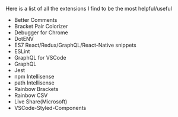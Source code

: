 Here is a list of all the extensions I find to be the most helpful/useful

- Better Comments
- Bracket Pair Colorizer
- Debugger for Chrome
- DotENV
- ES7 React/Redux/GraphQL/React-Native snippets
- ESLint
- GraphQL for VSCode
- GraphQL
- Jest
- npm Intellisense
- path Intellisense
- Rainbow Brackets
- Rainbow CSV
- Live Share(Microsoft)
- VSCode-Styled-Components

